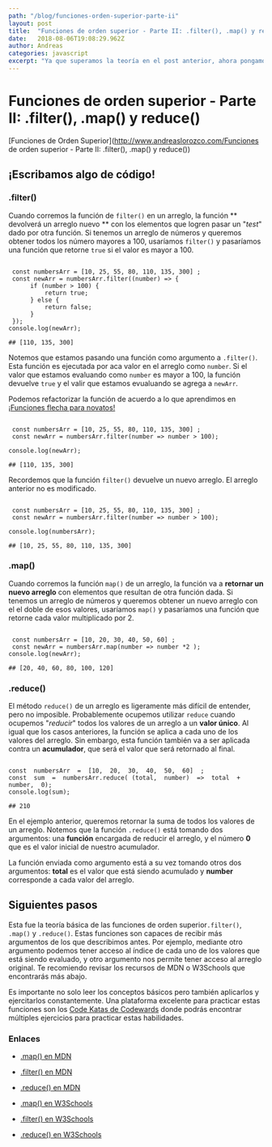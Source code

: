 ```yaml
---
path: "/blog/funciones-orden-superior-parte-ii"
layout: post
title:  "Funciones de orden superior - Parte II: .filter(), .map() y reduce()"
date:   2018-08-06T19:08:29.962Z
author: Andreas
categories: javascript
excerpt: "Ya que superamos la teoría en el post anterior, ahora pongamos en práctica lo aprendido con un poco de código."
---
```


# Funciones de orden superior - Parte II: .filter(), .map() y reduce()

[Funciones de Orden Superior](http://www.andreaslorozco.com/Funciones de orden superior - Parte II: .filter(), .map() y reduce())

##  ¡Escribamos algo de código!

###  .filter()

Cuando corremos la función de `filter()` en un arreglo, la función ** devolverá un arreglo nuevo ** con los elementos que logren pasar un "*test*" dado por otra función. Si tenemos un arreglo de números y queremos obtener todos los número mayores a 100, usaríamos `filter()` y pasaríamos una función que retorne `true` si el valor es mayor a 100.

```javascript{numberLines: true}

 const numbersArr = [10, 25, 55, 80, 110, 135, 300] ;
 const newArr = numbersArr.filter((number) => {
	  if (number > 100) {
		  return true;
	  } else {
		  return false;
	  }
 });
console.log(newArr);

## [110, 135, 300]

```  

Notemos que estamos pasando una función como argumento a `.filter()`. Esta función es ejecutada por aca valor en el arreglo como `number`. Si el valor que estamos evaluando como `number` es mayor a 100, la función devuelve `true` y el valir que estamos evualuando se agrega a `newArr`.

Podemos refactorizar la función de acuerdo a lo que aprendimos en [¡Funciones flecha para novatos!](http://www.andreaslorozco.com/blog/funciones-flecha)

```javascript{numberLines: true}

 const numbersArr = [10, 25, 55, 80, 110, 135, 300] ;
 const newArr = numbersArr.filter(number => number > 100);
 
console.log(newArr);

## [110, 135, 300]

```

Recordemos que la función `filter()` devuelve un nuevo arreglo. El arreglo anterior no es modificado.

```javascript{numberLines: true}

 const numbersArr = [10, 25, 55, 80, 110, 135, 300] ;
 const newArr = numbersArr.filter(number => number > 100);
 
console.log(numbersArr);

## [10, 25, 55, 80, 110, 135, 300]

```

###  .map()

Cuando corremos la función `map()` de un arreglo, la función va a **retornar un nuevo arreglo** con elementos que resultan de otra función dada. Si tenemos un arreglo de números y queremos obtener un nuevo arreglo con el el doble de esos valores, usaríamos `map()` y pasaríamos una función que retorne cada valor multiplicado por 2.

```javascript{numberLines: true}

 const numbersArr = [10, 20, 30, 40, 50, 60] ;
 const newArr = numbersArr.map(number => number *2 );
console.log(newArr);

## [20, 40, 60, 80, 100, 120]

```

###  .reduce()

El método `reduce()` de un arreglo es ligeramente más difícil de entender, pero no imposible. Probablemente ocupemos utilizar `reduce` cuando ocupemos "*reducir*" todos los valores de un arreglo a un **valor único**. Al igual que los casos anteriores, la función se aplica a cada uno de los valores del arreglo. Sin embargo, esta función también va a ser aplicada contra un **acumulador**, que será el valor que será retornado al final.

```javascript{numberLines: true}

const  numbersArr  =  [10,  20,  30,  40,  50,  60]  ;
const  sum  =  numbersArr.reduce( (total,  number)  =>  total  +  number,  0);
console.log(sum);

## 210

```

En el ejemplo anterior, queremos retornar la suma de todos los valores de un arreglo. Notemos que la función `.reduce()` está tomando dos argumentos: una **función** encargada de reducir el arreglo, y el número **0** que es el valor inicial de nuestro acumulador.

La función enviada como argumento está a su vez tomando otros dos argumentos: **total** es el valor que está siendo acumulado y **number** corresponde a cada valor del arreglo.

## Siguientes pasos

Esta fue la teoría básica de las funciones de orden superior`.filter()`, `.map()` y `.reduce()`. Estas funciones son capaces de recibir más argumentos de los que describimos antes. Por ejemplo, mediante otro argumento podemos tener acceso al índice de cada uno de los valores que está siendo evaluado, y otro argumento nos permite tener acceso al arreglo original. Te recomiendo revisar los recursos de MDN o W3Schools que encontrarás más abajo.

Es importante no solo leer los conceptos básicos pero también aplicarlos y ejercitarlos constantemente. Una plataforma excelente para practicar estas funciones son los [Code Katas de Codewards](https://www.codewars.com/kata/latest/my-languages) donde podrás encontrar múltiples ejercicios para practicar estas habilidades.
  

###  Enlaces

  

*  [.map() en MDN](https://developer.mozilla.org/en-US/docs/Web/JavaScript/Reference/Global_Objects/Array/map)

*  [.filter() en MDN](https://developer.mozilla.org/en-US/docs/Web/JavaScript/Reference/Global_Objects/Array/filter)

*  [.reduce() en MDN](https://developer.mozilla.org/en-US/docs/Web/JavaScript/Reference/Global_Objects/Array/reduce)

*  [.map() en W3Schools](https://www.w3schools.com/jsref/jsref_map.asp)

*  [.filter() en W3Schools](https://www.w3schools.com/jsref/jsref_filter.asp)
 
*  [.reduce() en W3Schools](https://www.w3schools.com/jsref/jsref_reduce.asp)
